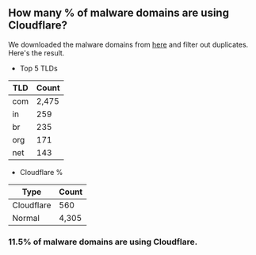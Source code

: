 ## How many % of malware domains are using Cloudflare?


We downloaded the malware domains from [here](https://urlhaus.abuse.ch) and filter out duplicates.
Here's the result.


[//]: # (start replacement)


- Top 5 TLDs

| TLD | Count |
| --- | --- |
| com | 2,475 |
| in | 259 |
| br | 235 |
| org | 171 |
| net | 143 |


- Cloudflare %

| Type | Count |
| --- | --- |
| Cloudflare | 560 |
| Normal | 4,305 |


### 11.5% of malware domains are using Cloudflare.